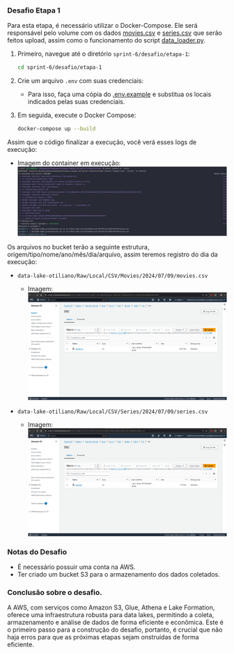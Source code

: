 ### Desafio Etapa 1

Para esta etapa, é necessário utilizar o Docker-Compose. Ele será responsável pelo volume com os dados [movies.csv](../desafio/etapa-1/dados_brutos/movies.csv) e [series.csv](../desafio/etapa-1/dados_brutos/series.csv) 
que serão feitos upload, assim como o funcionamento do script [data_loader.py](../desafio/etapa-1/data_loader.py).

1. Primeiro, navegue até o diretório `sprint-6/desafio/etapa-1`:

   ```bash
   cd sprint-6/desafio/etapa-1
   ```

2. Crie um arquivo `.env` com suas credenciais:
   - Para isso, faça uma cópia do [.env.example](../desafio/etapa-1/.env.example) e substitua os locais indicados pelas suas credenciais.


3. Em seguida, execute o Docker Compose:

   ```bash
   docker-compose up --build
   ```

Assim que o código finalizar a execução, você verá esses logs de execução:

- Imagem do container em execução: ![Execução container](../evidencias/docker-execução-upload.png)

Os arquivos no bucket terão a seguinte estrutura, origem/tipo/nome/ano/mês/dia/arquivo, assim teremos registro do dia da execução:

- `data-lake-otiliano/Raw/Local/CSV/Movies/2024/07/09/movies.csv`
  - Imagem: ![movies.csv](../evidencias/upload-movie.png)

- `data-lake-otiliano/Raw/Local/CSV/Series/2024/07/09/series.csv`
  - Imagem: ![series.csv](../evidencias/upload-serie.png)

### Notas do Desafio

- É necessário possuir uma conta na AWS.
- Ter criado um bucket S3 para o armazenamento dos dados coletados.

### Conclusão sobre o desafio.

A AWS, com serviços como Amazon S3, Glue, Athena e Lake Formation, oferece uma infraestrutura robusta para data lakes, 
permitindo a coleta, armazenamento e análise de dados de forma eficiente e econômica. 
Este é o primeiro passo para a construção do desafio, portanto, é crucial que não haja erros para que as próximas etapas sejam 
onstruídas de forma eficiente.